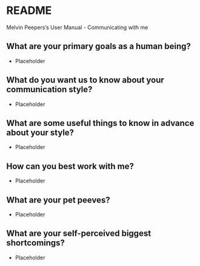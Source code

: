 # README
Melvin Peepers’s User Manual - Communicating with me

## What are your primary goals as a human being?

- Placeholder

## What do you want  us to know about your communication style?

- Placeholder

## What are some useful things to know in advance about your style?

- Placeholder

## How can you best work with me?

- Placeholder

## What are your pet peeves?

- Placeholder

## What are your self-perceived biggest shortcomings?

- Placeholder
